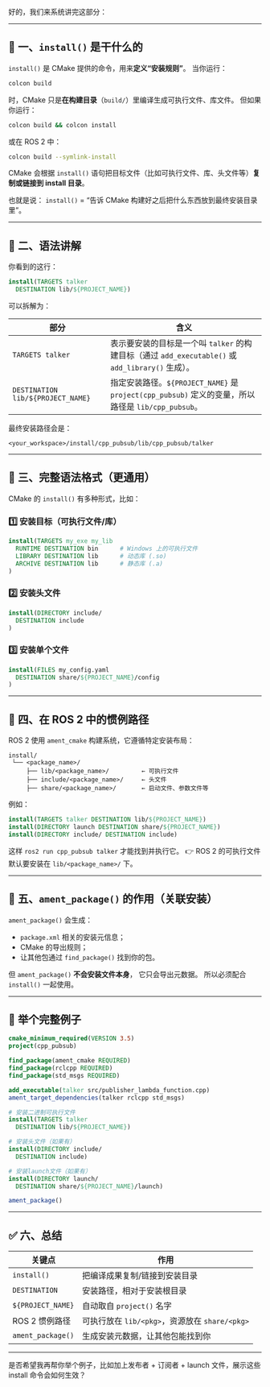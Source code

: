 好的，我们来系统讲完这部分：

---

## 🧩 一、`install()` 是干什么的

`install()` 是 CMake 提供的命令，用来**定义“安装规则”**。
当你运行：

```bash
colcon build
```

时，CMake 只是**在构建目录**（`build/`）里编译生成可执行文件、库文件。
但如果你运行：

```bash
colcon build && colcon install
```

或在 ROS 2 中：

```bash
colcon build --symlink-install
```

CMake 会根据 `install()` 语句把目标文件（比如可执行文件、库、头文件等）**复制或链接到 install 目录**。

也就是说：
`install()` = “告诉 CMake 构建好之后把什么东西放到最终安装目录里”。

---

## 🧱 二、语法讲解

你看到的这行：

```cmake
install(TARGETS talker
  DESTINATION lib/${PROJECT_NAME})
```

可以拆解为：

| 部分                                | 含义                                                                             |
| --------------------------------- | ------------------------------------------------------------------------------ |
| `TARGETS talker`                  | 表示要安装的目标是一个叫 `talker` 的构建目标（通过 `add_executable()` 或 `add_library()` 生成）。       |
| `DESTINATION lib/${PROJECT_NAME}` | 指定安装路径。`${PROJECT_NAME}` 是 `project(cpp_pubsub)` 定义的变量，所以路径是 `lib/cpp_pubsub`。 |

最终安装路径会是：

```
<your_workspace>/install/cpp_pubsub/lib/cpp_pubsub/talker
```

---

## 🧰 三、完整语法格式（更通用）

CMake 的 `install()` 有多种形式，比如：

### 1️⃣ 安装目标（可执行文件/库）

```cmake
install(TARGETS my_exe my_lib
  RUNTIME DESTINATION bin      # Windows 上的可执行文件
  LIBRARY DESTINATION lib      # 动态库 (.so)
  ARCHIVE DESTINATION lib      # 静态库 (.a)
)
```

### 2️⃣ 安装头文件

```cmake
install(DIRECTORY include/
  DESTINATION include
)
```

### 3️⃣ 安装单个文件

```cmake
install(FILES my_config.yaml
  DESTINATION share/${PROJECT_NAME}/config
)
```

---

## 🧭 四、在 ROS 2 中的惯例路径

ROS 2 使用 `ament_cmake` 构建系统，它遵循特定安装布局：

```
install/
 └── <package_name>/
     ├── lib/<package_name>/         ← 可执行文件
     ├── include/<package_name>/     ← 头文件
     ├── share/<package_name>/       ← 启动文件、参数文件等
```

例如：

```cmake
install(TARGETS talker DESTINATION lib/${PROJECT_NAME})
install(DIRECTORY launch DESTINATION share/${PROJECT_NAME})
install(DIRECTORY include/ DESTINATION include)
```

这样 `ros2 run cpp_pubsub talker` 才能找到并执行它。
👉 ROS 2 的可执行文件默认要安装在 `lib/<package_name>/` 下。

---

## 🧩 五、`ament_package()` 的作用（关联安装）

`ament_package()` 会生成：

* `package.xml` 相关的安装元信息；
* CMake 的导出规则；
* 让其他包通过 `find_package()` 找到你的包。

但 `ament_package()` **不会安装文件本身**，
它只会导出元数据。
所以必须配合 `install()` 一起使用。

---

## 🧠 举个完整例子

```cmake
cmake_minimum_required(VERSION 3.5)
project(cpp_pubsub)

find_package(ament_cmake REQUIRED)
find_package(rclcpp REQUIRED)
find_package(std_msgs REQUIRED)

add_executable(talker src/publisher_lambda_function.cpp)
ament_target_dependencies(talker rclcpp std_msgs)

# 安装二进制可执行文件
install(TARGETS talker
  DESTINATION lib/${PROJECT_NAME})

# 安装头文件（如果有）
install(DIRECTORY include/
  DESTINATION include)

# 安装launch文件（如果有）
install(DIRECTORY launch/
  DESTINATION share/${PROJECT_NAME}/launch)

ament_package()
```

---

## ✅ 六、总结

| 关键点               | 作用                                   |
| ----------------- | ------------------------------------ |
| `install()`       | 把编译成果复制/链接到安装目录                      |
| `DESTINATION`     | 安装路径，相对于安装根目录                        |
| `${PROJECT_NAME}` | 自动取自 `project()` 名字                  |
| ROS 2 惯例路径        | 可执行放在 `lib/<pkg>`，资源放在 `share/<pkg>` |
| `ament_package()` | 生成安装元数据，让其他包能找到你                     |

---

是否希望我再帮你举个例子，比如加上发布者 + 订阅者 + launch 文件，展示这些 install 命令会如何生效？
